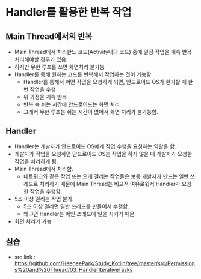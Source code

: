 # Handler를 활용한 반복 작업
## Main Thread에서의 반복
- Main Thread에서 처리한느 코드(Activity내의 코드) 중에 일정 작업을 계속 반복 처리해야할 경우가 있음.
- 하지만 무한 루프를 쓰면 화면처리 불가능
- Handler를 통해 원하는 코드를 반복해서 작업하는 것이 가능함.
	- Handler를 통해서 어떤 작업을 요청하게 되면, 안드로이드 OS가 한가할 때 한번 작업을 수행
	- 위 과정을 계속 반복
	- 반복 속 쉬는 시간에 안드로이드는 화면 처리
	- 그래서 무한 루프는 쉬는 시간이 없어서 화면 처리가 불가능함.

## Handler
- Handler는 개발자가 안드로이드 OS에게 작업 수행을 요청하는 역할을 함.
- 개발자가 작업을 요청하면 안드로이드 OS는 작업을 하지 않을 때 개발자가 요청한 작업을 처리하게 됨.
- Main Thread에서 처리함.
	- 네트워크와 같은 작업 또는 오래 걸리는 작업들은 보통 개발자가 만드는 일반 쓰레드로 처리하기 때문에 Main Thread는 비교적 여유로워서 Handler가 요청한 작업을 수행함.
- 5초 이상 걸리는 작업 불가.
	- 5초 이상 걸리면 일반 쓰레드를 만들어서 수행함.
	- 왜냐면 Handler는 메인 쓰레드에 일을 시키기 때문.
- 화면 처리가 가능

## 실습
- src link : https://github.com/HeegeePark/Study_Kotlin/tree/master/src/Permissions%20and%20Thread/03_HandlerIterativeTasks
